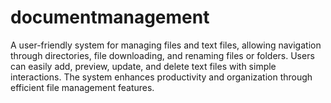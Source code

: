 # documentmanagement
A user-friendly system for managing files and text files, allowing navigation through directories, file downloading, and renaming files or folders. Users can easily add, preview, update, and delete text files with simple interactions. The system enhances productivity and organization through efficient file management features.

